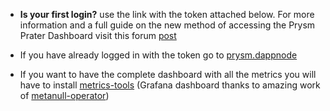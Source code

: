 - **Is your first login?** use the link with the token attached below. For more information and a full guide on the new method of accessing the Prysm Prater Dashboard visit this forum [post](https://forum.dappnode.io/t/how-to-access-the-prysm-prater-webui-in-v0-1-5-upstream-v2-0-3-and-above/1304)

- If you have already logged in with the token go to [prysm.dappnode](http://prysm.dappnode/)

- If you want to have the complete dashboard with all the metrics you will have to install [metrics-tools](http://my.dappnode/#/installer/metrics-tools.dnp.dappnode.eth) (Grafana dashboard thanks to amazing work of [metanull-operator](https://github.com/metanull-operator/eth2-grafana))

